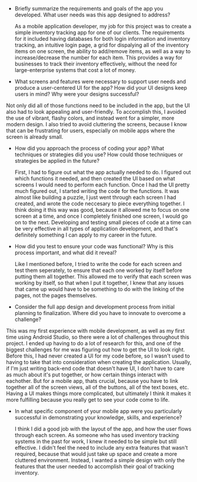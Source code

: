 - Briefly summarize the requirements and goals of the app you developed. What user needs was this app designed to address?

  As a mobile application developer, my job for this project was to create a simple inventory tracking app for one of our clients. The requirements for it included having databases for both login information and inventory tracking,
  an intuitive login page, a grid for dispalying all of the inventory items on one screen, the ability to add/remove items, as well as a way to increase/decrease the number for each item. This provides a way for businesses to track their inventory effectively, without the need for large-enterprise systems that cost a lot of money.

  
- What screens and features were necessary to support user needs and produce a user-centered UI for the app? How did your UI designs keep users in mind? Why were your designs successful?

 Not only did all of those functions need to be included in the app, but the UI also had to look appealing and user-friendly. To accomplish this, I avoided the use of vibrant, flashy colors, and instead went for a simpler, more modern design. I also tried to avoid cluttering the screens, because I know that can be frustrating for users, especially on mobile apps where the screen is already small.

- How did you approach the process of coding your app? What techniques or strategies did you use? How could those techniques or strategies be applied in the future?

  First, I had to figure out what the app actually needed to do. I figured out which functions it needed, and then created the UI based on what screens I would need to perform each function. Once I had the UI pretty much figured out, I started writing the code for the functions.
  It was almost like building a puzzle, I just went through each screen I had created, and wrote the code neccesary to piece everything together. I think doing it this way was good, because it allowed me to focus on one screen at a time, and once I completely finished one screen, I would go on to the next.
  Developing and testing small pieces of code at a time can be very effective in all types of application development, and that's definitely something I can apply to my career in the future.

  
- How did you test to ensure your code was functional? Why is this process important, and what did it reveal?

  Like I mentioned before, I tried to write the code for each screen and test them seperately, to ensure that each one worked by itself before putting them all together. This allowed me to verify that each screen was working by itself, so that when I put it together, I knew that any issues that came up would have to be something to do with the linking of the pages, not the pages themselves.
  
- Consider the full app design and development process from initial planning to finalization. Where did you have to innovate to overcome a challenge?
  
This was my first experience with mobile development, as well as my first time using Android Studio, so there were a lot of challenges throughout this project. I ended up having to do a lot of research for this, and one of the biggest challenges for me was figuring out how to get the UI to look right. 
Before this, I had never created a UI for my code before, so I wasn't used to having to take that into consideration when creating the application. Usually, if I'm just writing back-end code that doesn't have UI, I don't have to care as much about it's put together, or how certain things interact with eachother. 
But for a mobile app, thats crucial, because you have to link together all of the screen views, all of the buttons, all of the text boxes, etc. Having a UI makes things more complicated, but ultimately I think it makes it more fulfilling because you really get to see your code come to life.
  
- In what specific component of your mobile app were you particularly successful in demonstrating your knowledge, skills, and experience?

  I think I did a good job with the layout of the app, and how the user flows through each screen. As someone who has used inventory tracking systems in the past for work, I knew it needed to be simple but still effective. I didn't feel the need to include any extra features that wasn't required, because that would just take up space and create a more cluttered environment.
  Instead, I wanted a simple design with only the features that the user needed to accomplish their goal of tracking inventory.

